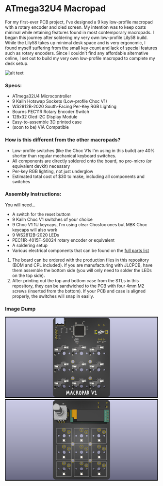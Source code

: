 # ATmega32U4 Macropad

For my first-ever PCB project, I've designed a 9 key low-profile macropad with a rotary encoder and oled screen. My intention was to keep costs minimal while retaining features found in most contemporary macropads. I began this journey after soldering my very own low-profile Lily58 build. While the Lily58 takes up minimal desk space and is very ergonomic, I found myself suffering from the small key count and lack of special features such as rotary encoders. Since I couldn't find any affordable alternative online, I set out to build my very own low-profile macropad to complete my desk setup.

![alt text](https://github.com/vlee6/Macropad/blob/main/Images/Full.png)

### Specs:
- ATmega32U4 Microcontroller
- 9 Kailh Hotswap Sockets (Low-profile Choc V1)
- WS2812B-2020 South-Facing Per-Key RGB Lighting
- Bourns PEC11R Rotary Encoder Switch
- 128x32 Oled I2C Display Module
- Easy-to-assemble 3D printed case
- (soon to be) VIA Compatible

### How is this different from the other macropads?
- Low-profile switches (like the Choc V1s I'm using in this build) are 40% shorter than regular mechanical keyboard switches.
- All components are directly soldered onto the board, no pro-micro (or equivalent devkit) necessary
- Per-key RGB lighting, not just underglow
- Estimated total cost of $30 to make, including all components and switches

### Assembly Instructions:
You will need...
- A switch for the reset buttom
- 9 Kailh Choc V1 switches of your choice
- 9 Choc V1 1U keycaps, I'm using clear Chosfox ones but MBK Choc keycaps will also work
- 9 WS2812B-2020 LEDs
- PEC11R-4015F-S0024 rotary encoder or equivalent
- A soldering setup
- Various electrical components that can be found on the [full parts list](https://docs.google.com/spreadsheets/d/1zmoziKfNFVxXU5fcjUS9J8uJfZayq2XkwIlthU0o6MI/edit?usp=sharing)

1. The board can be ordered with the production files in this repository (BOM and CPL included). If you are manufacturing with JLCPCB, have them assemble the bottom side (you will only need to solder the LEDs on the top side).
2. After printing out the top and bottom case from the STLs in this repository, they can be sandwiched to the PCB with four 4mm M2 screws (inserted from the bottom). If your PCB and case is aligned properly, the switches will snap in easily.

### Image Dump
![alt text](https://github.com/vlee6/Macropad/blob/main/Images/PCB%20Back.png)
![alt text](https://github.com/vlee6/Macropad/blob/main/Images/PCB%20Front.png)
